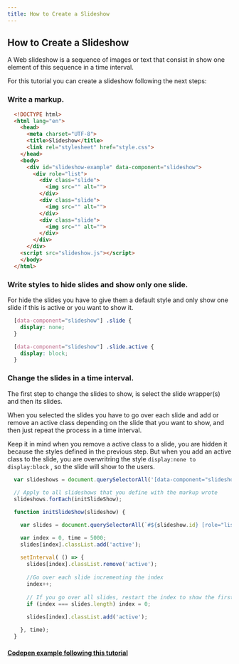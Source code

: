```yaml
---
title: How to Create a Slideshow
---
```

## How to Create a Slideshow

A Web slideshow is a sequence of images or text that consist in show one element of this sequence in a time interval. 

For this tutorial you can create  a slideshow following the next steps:

### Write a markup.

```html 
  <!DOCTYPE html>
  <html lang="en">
    <head>
      <meta charset="UTF-8">
      <title>Slideshow</title>
      <link rel="stylesheet" href="style.css">
    </head>
    <body>
      <div id="slideshow-example" data-component="slideshow">
        <div role="list">
          <div class="slide">
            <img src="" alt="">
          </div>
          <div class="slide">
            <img src="" alt="">
          </div>
          <div class="slide">
            <img src="" alt="">
          </div>
        </div>
      </div>
    <script src="slideshow.js"></script>
    </body>
  </html>
```

### Write styles to hide slides and show only one slide.

For hide the slides you have to give them a default style and only show one slide if this is active or you want to show it.

```css
  [data-component="slideshow"] .slide {
    display: none;
  }

  [data-component="slideshow"] .slide.active {
    display: block;
  }
```

### Change the slides in a time interval.

The first step to change the slides to show, is select the slide wrapper(s) and then its slides.

When you selected the slides you have to go over each slide and add or remove an active class depending on the slide that you want to show, and then just repeat the process in a time interval. 

Keep it in mind when you remove a active class to a slide, you are hidden it because the styles defined in the previous step. But when you add an active class to the slide, you are overwritring the style ``display:none to display:block`` , so the slide will show to the users.

```js
  var slideshows = document.querySelectorAll('[data-component="slideshow"]');
  
  // Apply to all slideshows that you define with the markup wrote
  slideshows.forEach(initSlideShow);

  function initSlideShow(slideshow) {

    var slides = document.querySelectorAll(`#${slideshow.id} [role="list"] .slide`); // Get an array of slides

    var index = 0, time = 5000;
    slides[index].classList.add('active');  
    
    setInterval( () => {
      slides[index].classList.remove('active');
      
      //Go over each slide incrementing the index
      index++;
      
      // If you go over all slides, restart the index to show the first slide and start again
      if (index === slides.length) index = 0; 
      
      slides[index].classList.add('active');

    }, time);
  }
```

#### [Codepen example following this tutorial](https://codepen.io/AndresUris/pen/rGXpvE)
